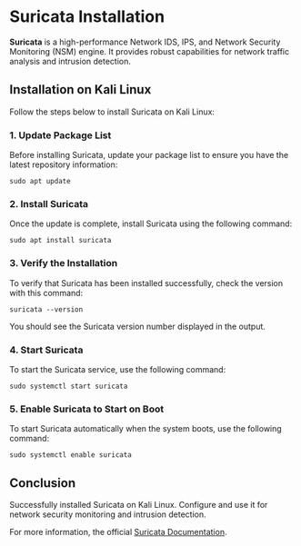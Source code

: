 

<h1>Suricata Installation</h1>

<p><strong>Suricata</strong> is a high-performance Network IDS, IPS, and Network Security Monitoring (NSM) engine. It provides robust capabilities for network traffic analysis and intrusion detection.</p>

<h2>Installation on Kali Linux</h2>

<p>Follow the steps below to install Suricata on Kali Linux:</p>

<h3>1. Update Package List</h3>
<p>Before installing Suricata, update your package list to ensure you have the latest repository information:</p>
<pre><code>sudo apt update</code></pre>

<h3>2. Install Suricata</h3>
<p>Once the update is complete, install Suricata using the following command:</p>
<pre><code>sudo apt install suricata</code></pre>

<h3>3. Verify the Installation</h3>
<p>To verify that Suricata has been installed successfully, check the version with this command:</p>
<pre><code>suricata --version</code></pre>
<p>You should see the Suricata version number displayed in the output.</p>

<h3>4. Start Suricata</h3>
<p>To start the Suricata service, use the following command:</p>
<pre><code>sudo systemctl start suricata</code></pre>

<h3>5. Enable Suricata to Start on Boot</h3>
<p>To start Suricata automatically when the system boots, use the following command:</p>
<pre><code>sudo systemctl enable suricata</code></pre>

<h2>Conclusion</h2>
<p>Successfully installed Suricata on Kali Linux. Configure and use it for network security monitoring and intrusion detection.</p>

<p>For more information, the official <a href="https://suricata.io/docs/">Suricata Documentation</a>.</p>
